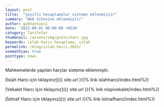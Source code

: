 ```yaml
---
layout: post
title:  "Çeşitli hesaplamalar sisteme eklenmiştir"
summary: "Web Sitesine eklenmiştir"
author: gokhantasci
date: '2023-09-01 06:00:00 +0530'
category: Tarifeler
thumbnail: /assets/img/posts/harc.jpg
keywords: ıslah harcı hesaplama, ıslah
permalink: /blog/islah-harci-2023/
usemathjax: true
posttype: news
---
```


Mahkemelerde yapılan harçlar  sisteme eklenmiştir.


[Islah Harcı için tıklayınız]({{ site.url }}{% link islahharci/index.html%})

[Vekalet Harcı için tıklayınız]({{ site.url }}{% link nispivekalet/index.html%})

[İstinaf Harcı için tıklayınız]({{ site.url }}{% link istinafharci/index.html%})